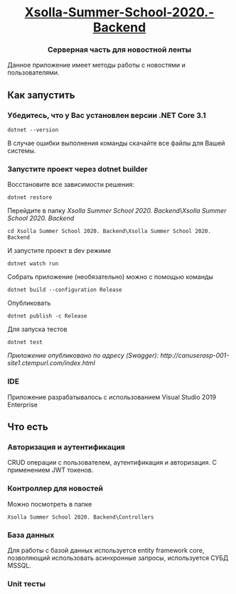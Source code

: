 <div align="center"><h1 class="public  d-flex flex-wrap flex-items-center break-word float-none f3"><strong itemprop="name" class="mr-2 flex-self-stretch"><a data-pjax="#js-repo-pjax-container" href="https://github.com/Saber011/Xsolla-Summer-School-2020.-Backend">Xsolla-Summer-School-2020.-Backend</a></strong></h1></div>
<div align="center"><h3>
Серверная часть для новостной ленты<br></h3></div>Данное приложение имеет методы работы с новостями и пользователями.<br><h2 data-sourcepos="15:1-15:28" dir="auto">
Как запустить</h2>
<h3 data-sourcepos="17:1-17:88" dir="auto">
Убедитесь, что у Вас установлен версии .NET Core 3.1</h3>
<pre class="code highlight js-syntax-highlight plaintext white" lang="plaintext"><code><span id="LC1" class="line" lang="plaintext">dotnet --version</span></code></pre>
<p data-sourcepos="23:1-23:205" dir="auto">В случае ошибки выполнения команды скачайте все файлы для Вашей системы.<br></p>
<h3 data-sourcepos="25:1-25:61" dir="auto">
Запустите проект через dotnet builder</h3>
<p data-sourcepos="27:1-27:70" dir="auto">Восстановите все зависимости решения:</p>
<pre class="code highlight js-syntax-highlight plaintext white" lang="plaintext"><code><span id="LC1" class="line" lang="plaintext">dotnet restore</span></code></pre>
<p data-sourcepos="33:1-33:55" dir="auto">Перейдите в папку <em>Xsolla Summer School 2020. Backend\Xsolla Summer School 2020. Backend</em></p>
<pre class="code highlight js-syntax-highlight plaintext white" lang="plaintext"><code><span id="LC1" class="line" lang="plaintext">cd Xsolla Summer School 2020. Backend\Xsolla Summer School 2020. Backend</span></code></pre>
<p data-sourcepos="39:1-39:54" dir="auto">И запустите проект в dev режиме</p>
<pre class="code highlight js-syntax-highlight plaintext white" lang="plaintext"><code><span id="LC1" class="line" lang="plaintext">dotnet watch run</span></code></pre>
<p data-sourcepos="45:1-45:108" dir="auto">Собрать приложение (необязательно) можно с помощью команды</p>
<pre class="code highlight js-syntax-highlight plaintext white" lang="plaintext"><code><span id="LC1" class="line" lang="plaintext">dotnet build --configuration Release</span></code></pre>
<p data-sourcepos="51:1-51:24" dir="auto">Опубликовать</p>
<pre class="code highlight js-syntax-highlight plaintext white" lang="plaintext"><code><span id="LC1" class="line" lang="plaintext">dotnet publish -c Release</span></code></pre>
<p data-sourcepos="57:1-57:34" dir="auto">Для запуска тестов</p>
<pre class="code highlight js-syntax-highlight plaintext white" lang="plaintext"><code><span id="LC1" class="line" lang="plaintext">dotnet test</span></code></pre>
<p data-sourcepos="63:1-63:258" dir="auto"><em>Приложение опубликовано по адресу (Swagger): http://canuserasp-001-site1.ctempurl.com/index.html<br></em></p>
<h3 data-sourcepos="65:1-65:7" dir="auto">
IDE</h3>
<p data-sourcepos="67:1-67:219" dir="auto">Приложение разрабатывалось с использованием Visual Studio 2019 Enterprise<br></p>
<h2 data-sourcepos="69:1-69:18" dir="auto">
Что есть</h2>
<h3 data-sourcepos="71:1-71:58" dir="auto">
Авторизация и аутентификация</h3>
<p data-sourcepos="73:1-73:329" dir="auto">CRUD операции с пользователем, аутентификация и авторизация. С применением JWT токенов.<br></p>
<h3 data-sourcepos="75:1-75:112" dir="auto">
Контроллер для новостей<br></h3>
<p data-sourcepos="77:1-77:50" dir="auto">Можно посмотреть в папке</p>
<pre class="code highlight js-syntax-highlight plaintext white" lang="plaintext"><code><span id="LC1" class="line" lang="plaintext">Xsolla Summer School 2020. Backend\Controllers</span></code></pre>
<h3 data-sourcepos="83:1-83:25" dir="auto">
База данных</h3>
<p data-sourcepos="85:1-85:202" dir="auto">Для работы с базой данных используется entity framework core, позволяющий использовать асинхронные запросы, используется СУБД MSSQL.</p><h3 data-sourcepos="99:1-99:33" dir="auto">
Unit тесты</h3><br>
